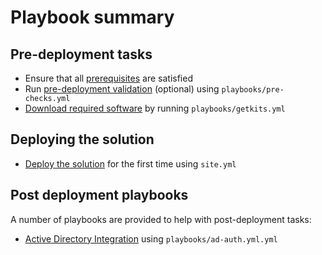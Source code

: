 # Playbook summary


## Pre-deployment tasks

- Ensure that all [prerequisites](prerequisites) are satisfied
- Run [pre-deployment validation](pre-deployment-validation) (optional) using `playbooks/pre-checks.yml`
- [Download required software](download-kits) by running `playbooks/getkits.yml`

## Deploying the solution

- [Deploy the solution](initial-deployment) for the first time using `site.yml`


## Post deployment playbooks
A number of playbooks are provided to help with post-deployment tasks:

- [Active Directory Integration](../post-deploy/auth-active-directory) using `playbooks/ad-auth.yml.yml`
